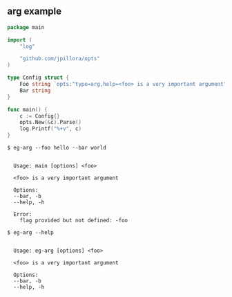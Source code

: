 ## arg example

<!--tmpl,chomp,code=go:cat main.go -->
``` go 
package main

import (
	"log"

	"github.com/jpillora/opts"
)

type Config struct {
	Foo string `opts:"type=arg,help=<foo> is a very important argument"`
	Bar string
}

func main() {
	c := Config{}
	opts.New(&c).Parse()
	log.Printf("%+v", c)
}
```
<!--/tmpl-->

```
$ eg-arg --foo hello --bar world
```

<!--tmpl,chomp,code=plain:go run main.go --foo hello --bar world -->
``` plain 

  Usage: main [options] <foo>

  <foo> is a very important argument

  Options:
  --bar, -b
  --help, -h

  Error:
    flag provided but not defined: -foo

```
<!--/tmpl-->

```
$ eg-arg --help
```

<!--tmpl,chomp,code=plain:go build -o eg-arg && ./eg-arg --help ; rm eg-arg -->
``` plain 

  Usage: eg-arg [options] <foo>

  <foo> is a very important argument

  Options:
  --bar, -b
  --help, -h

```
<!--/tmpl-->
